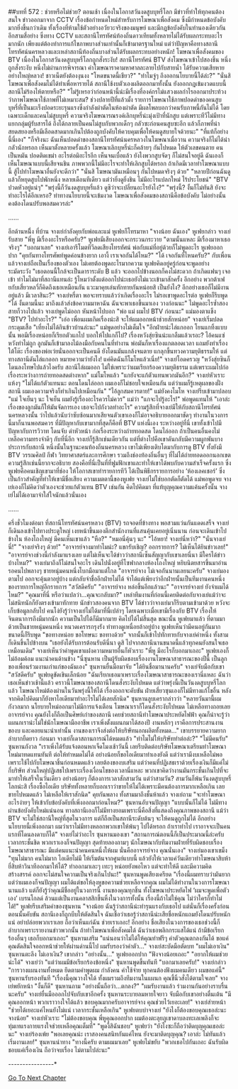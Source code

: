 ##บทที่ 572 : ช่วยหรือไม่ช่วย?
ตอนเช้า
เนื่องในโอกาสวันงดสูบบุหรี่โลก มีข่าวที่ทำให้ทุกคนต้องสนใจ
ข่าวออกมาจาก CCTV เรื่องข้อกำหนดใหม่สำหรับการโฆษณาเพื่อสังคม ซึ่งมีกำหนดข้อบังคับมากยิ่งขึ้นกว่าเดิม ทั้งเรื่องที่ห้ามใช้ตัวอย่างอวัยวะจริงของมนุษย์ และมีกฎข้อบังคับในทำนองเดียวกันอีกสามสี่อย่าง ซึ่งทาง CCTV และสถานีโทรทัศน์ท้องถิ่นดาวเทียมทั้งหลายไม่ได้รับผลกระทบอะไรมากนัก เพียงแต่ต้องทำการแก้ไขภาพบางส่วนเท่านั้นก็เข้ามาตรฐานใหม่ แต่ว่าปัญหาคือทางสถานีโทรทัศน์นครหลวงและเหล่าสถานีท้องถิ่นบางส่วนได้รับผลกระทบอย่างหนัก!
โฆษณาเพื่อสังคมของ BTV เนื่องในโอกาสวันงดสูบบุหรี่โลกถูกสั่งระงับ!
สถานีโทรทัศน์ BTV ส่งโฆษณาเข้าไปสองชิ้น หนึ่งถูกสั่งระงับ หนึ่งไม่ผ่านการพิจารณา ค่าโฆษณาราคามหาศาลละลายไปกับสายน้ำ ได้รับความเสียหายอย่างใหญ่หลวง!
ชาวเน็ตยังต้องงุนงง
"โหดขนาดนี้เชียว?"
"ทำไมจู่ๆ ถึงออกนโยบายนี้ได้ล่ะ?"
"นั่นสิ โฆษณาเพื่อสังคมไม่ได้ทำเพื่อหารายได้ สถานีใช้งบตัวเองผลิตออกมาทั้งนั้น ยังออกกฎเข้มงวดแบบนี้ สถานีไม่ร้องไห้ตายหรือ?"
"ไม่รู้เหรอว่าก่อนหน้านี้น่ะมีเรื่องที่องค์กรไม่แสวงผลกำไรออกมาประท้วงว่าภาพโฆษณาใช้ภาพที่ไม่เหมาะสม? ช่วงปลายปีที่แล้วมั้ง รายการโฆษณาใช้ภาพปอดดำของคนสูบบุหรี่ที่เป็นมะเร็งปอดระยะรุนแรงซึ่งกำลังผ่าตัดในห้องผ่าตัด มีผลโพลบอกว่าคนรับภาพนี้กันไม่ได้ โดยเฉพาะเด็กและคนไม่สูบบุหรี่ ความจริงโฆษณารณรงค์เลิกบุหรี่น่ะมุ่งเป้าที่นักสูบ แต่เพราะทีวีไม่มีทางแยกกลุ่มผู้รับสารได้ ถึงได้กลายเป็นคนไม่สูบกับพวกเด็กๆ กลัวซะก่อนคนสูบซะอีก แล้วก็ภาพที่น่าสยดสยองหรือมีเลือดสาดมากเกินไปต้องถูกบังคับให้ควบคุมเพื่อให้คนดูสบายใจด้วยนะ"
"ที่แท้ก็อย่างนี้นี่เอง"
"ก็จริงนะ ฉันเห็นปอดดำของสถานีโทรทัศน์นครหลวงในโฆษณาเมื่อวาน ความจริงก็ไม่ได้น่ากลัวนักหรอก เห็นมาตั้งหลายครั้งแล้ว โฆษณาเลิกบุหรี่น่ะก็คล้ายๆ กันไปหมด ให้ตัวเลขคนตาย คนเป็นหมัน ปอดติดเขม่า อะไรต่อมิอะไรอีก เห็นจนเบื่อแล้ว ยังไงพวกสูบจัดๆ ก็ไม่สนใจอยู่ดี ฉันเองก็เห็นโฆษณาแบบนี้เสียจนชิน ภาพพวกนี้ไม่มีอะไรจะทำให้เลิกสูบได้หรอก ถ้าเกิดมีเวลาทำโฆษณาแบบนี้ สู้ไปทำโฆษณาอื่นยังจะดีกว่า"
"นั่นสิ โฆษณามันเหมือนๆ กันไปหมดจริงๆ ด้วย"
"หลายปีก่อนฉันดูแล้วก็หยุดสูบไปพักหนึ่ง หลายเดือนทีเดียว แต่ว่ายิ่งดูยิ่งชิน ไม่มีอะไรแปลกใหม่ ไร้ประโยชน์"
"BTV ปวดหัวอยู่แน่ๆ"
"พรุ่งนี้ก็วันงดสูบบุหรี่แล้ว ดูซิว่าจะเปลี่ยนอะไรยังไง?"
"พรุ่งนี้? งั้นก็ไม่ทันสิ ยังจะทำอะไรได้อีกเหรอ? ท่าทางนโยบายนี้จะเข้มงวด โฆษณาเพื่อสังคมของสถานีคือข้อบังคับ ไม่อย่างนั้นคงต้องโดนปรับพอสมควรล่ะ"


……


อีกด้านหนึึ่ง
ที่บ้าน
จางเย่กำลังคุยกับพ่อและแม่ หูเฟยก็โทรมาหา
"จางน้อย ฉันเอง" หูเฟยกล่าว
จางเย่รับสาย "พี่หู มีเรื่องอะไรหรือครับ?"
หูเฟยมีเสียงออกจะกระวนกระวาย "ตามนั้นแหละ มีเรื่องมาหาเธอจริงๆ"
"บอกมาเลย" จางเย่เอารีโมตทีวีลดเสียงโทรทัศน์ พ่อกับแม่ที่อยู่ด้วยก็ไม่พูดอะไร
หูเฟยออกปาก "คุยกันทางโทรศัพท์พูดค่อนข้างยาก เอางี้ เราเจอกันได้ไหม?"
"ได้ เจอกันที่ไหนครับ?" กับเพื่อนแล้วจางเย่ถือเป็นเรื่องของตัวเอง ไม่เคยต้องพูดอะไรมากความ
หูเฟยคิดอยู่ครู่ก่อนจะพูดอย่างระมัดระวัง "เธอตอนนี้ใกล้จะเป็นดาราระดับ B แล้ว จะออกไปข้างนอกก็คงไม่สะดวก ถ้าเกิดแฟนๆ เจอเข้า ทำไมไม่มาที่สถานีแทนล่ะ รู้ไหมว่าตั้งแต่ออกไปน่ะเธอยังไม่แวะเข้ามาสักครั้ง อีกอย่าง พวกต้าเฟยกับเสี่ยวหลวี่ก็คิดถึงเธอเหมือนกัน แวะมาคุยเล่นทักทายกันหน่อยสิ เป็นยังไง? อีกอย่างเธอก็ไม่มีงานอยู่แล้ว มีเวลาสินะ?"
จางเย่หรี่ตา พอจะทราบแล้วว่าเกิดเรื่องอะไร
ไม่รอเขาพูดอะไรต่อ หูเฟยก็รีบพูด "ได้ งั้นตามนี้นะ มาถึงแล้วส่งข้อความมาหาฉัน ฉันจะพาเธอขึ้นมาเอง วางก่อนนะ"
ไม่พูดอะไรซ้ำสอง สายก็วางไปแล้ว
จางเย่พูดไม่ออก หันหน้าไปบอก "พ่อ แม่ ผมไป BTV ก่อนนะ"
แม่มองตาแข็ง "BTV? ไปทำอะไร?"
"เอ่อ เพื่อนผมเกิดเรื่องน่ะสิ จะให้ผมออกหน้าช่วยสักหน่อย" จางเย่เริ่มปลดกระดุมเสื้อ "เที่ยงไม่ได้กินข้าวบ้านล่ะนะ"
แม่พูดอย่างไม่เต็มใจ "อีกฝ่ายน่ะไล่แกออก โยนแกทิ้งแบบนั้น พอมีเรื่องหน่อยก็เรียกตัวแกไป บอกให้ไปแกก็ไป? เรื่องหวังสุ่ยซินน่ะแกลืมแล้วเรอะ? ไอ้คนแซ่หวังทำไม่ถูก ลูกมันก็เข้ามาลงไม้ลงมือกับคนในที่ทำงาน พ่อมันก็หาเรื่องแกตลอดเวลา แถมยังทำเรื่องใต้โต๊ะ เรื่องของพ่อเว่ยนั่นออกจะเป็นคนดี ยังโดนมันแกล้งจนตาย แกลุกขึ้นทวงความยุติธรรมให้ แต่ทางสถานีดันไล่แกออก หมายความว่ายังไง! แค่คิดฉันก็โมโหแล้วเนี่ย!"
จางเย่โอดครวญ "หวังสุ่ยซินก็โดนลงโทษไปแล้วไงครับ สถานีไล่ผมออก ไม่ใช่เพราะว่าผมเรียกร้องความยุติธรรม แต่เพราะผมไปก่อเรื่องระหว่างการถ่ายทอดสดต่างหาก"
แม่โมโหแล้ว "แกยังจะแก้ตัวแทนพวกมันอีก?"
จางเย่หัวเราะแห้งๆ "ไม่ได้แก้ตัวแทนนะ ตอนโดนไล่ออก ผมเองก็ไม่ชอบใจเหมือนกัน แต่ว่าผมก็รู้เหตุผลของฝั่งสถานี ผมเองความจริงก็ทำเกินไปเหมือนกัน"
"ไอ้ลูกสมควรตาย!" แม่ยังคงโมโห
จางเย่รีบเข้ามาปลอบ "แม่ ใจเย็นๆ นะ ใจเย็น ผมยังรู้เรื่องอะไรควรไม่ควร"
แม่ว่า "แกจะไปรู้อะไร!"
พ่อพูดแทนให้ "เอาล่ะ เรื่องของลูกมันก็ให้มันจัดการเอง เธอจะไปกังวลทำอะไร"
ความรู้สึกที่จางเย่มีให้กับสถานีโทรทัศน์นครหลวงนั้น ว่าไปแล้วนับว่าซับซ้อนมากเสียจนตัวเขาเองก็ไม่อาจอธิบายออกมาชัดๆ ทำงานในวงการนี้มาก็นานพอสมควร ที่มีปัญหากับเขามากที่สุดก็คือที่ BTV แห่งนี้เอง ระหว่างอยู่ที่นี่ เขาทั้งเข้าไปมีปัญหากับการวิวาท โดนจับ ด่าหัวหน้า ก่อเรื่องระหว่างถ่ายทอดสด โดนไล่ออก ถ้าเป็นคนอื่นคงไม่เหลือความทรงจำดีๆ กับที่นี่อีก จางเย่ก็รู้สึกเช่นเดียวกัน แต่ที่ต่างไปคือเขาดันกลับมีความผูกพันบางประการกับสถานี
หนึ่งนั้นในฐานะคนท้องถิ่นนครหลวง เขาไม่เพียงเติบโตมากับการดู BTV ทั้งยังมี BTV วรรณศิลป์ กีฬา วิทยาศาสตร์และการศึกษา รวมถึงช่องท้องถิ่นอื่นๆ ที่ไม่ได้ถ่ายทอดออกนอกเขต ความรู้สึกเช่นนี้ยากจะอธิบาย สองคือที่นี่เป็นที่ที่ฟูมฟักเขาและทำให้เขาได้พบกับความสำเร็จครั้งแรก ซึ่งหูเฟยคือคนเชิญเขามาที่ช่อง ให้โอกาสเขาทำรายการทีวี ได้เป็นพิธีกรรายการอย่าง ‘ห้องเลคเชอร์’ ซึ่งเป็นก้าวสำคัญที่ทำให้เขามีชื่อเสียง ความเมตตานี้ของหูเฟย จางเย่ไม่ใช่บอกตัดก็ตัดได้
แม่พอพูดจบ จางเย่เองก็ไม่คิดว่าตัวเองจะช่วยแก้ตัวแทน BTV เช่นกัน คิดไปคิดมา ที่แท้บุญคุณความแค้นครั้งนั้น จางเย่ไม่ได้เอามาจำใส่ใจนักแล้วนั่นเอง


……


ครึ่งชั่วโมงต่อมา
ที่สถานีโทรทัศน์นครหลวง (BTV)
รถจอดที่ข้างทาง พอสวมแว่นกันแดดเสร็จ จางเย่ก็เดินลงเข้าไปทางประตูใหญ่ เงยหน้าขึ้นมองตึกสำนักงานที่แสนคุ้นเคยอยู่เนิ่นนาน ก่อนจะเดินเข้าไปข้างใน
ห้องโถงใหญ่ มีคนเห็นเขาแล้ว
"หือ?"
"หมอนี่คุ้นๆ นะ"
"ไอ้หยา! จางเย่นี่หว่า?"
"นั่นจางเย่นี่!"
"จางเย่จริงๆ ด้วย!"
"อาจารย์จางมาทำไมน่ะ? แขกรับเชิญ? ออกรายการ? ไม่เห็นได้ยินข่าวเลย!"
"อาจารย์จางช่วงนี้กำลังมาแรงเลย แต่ไม่เห็นจะได้ข่าวว่าสถานีเซ็นสัญญากับเขาเลยนี่นา มีใครได้ข่าวบ้างไหม?"
จางเย่มาถึงก็ไม่สนใจอะไร เดินไปนั่งอยู่ที่โซฟากลางห้องโถงใหญ่ หยิบนิตยสารขึ้นมาอ่านรอคนไปพลางๆ
ชายหนุ่มคนหนึ่งโบกมือมาแต่ไกล "อาจารย์จาง ไม่เจอกันนานเลยนะครับ"
จางเย่มองตามไป ออกจะคุ้นตาอยู่บ้าง แต่กลับจำชื่ออีกฝ่ายไม่ได้ จำได้แต่เพียงว่าอีกฝ่ายนั้นเป็นทีมงานคนหนึ่งของรายการใหญ่อีกรายการ "สวัสดีครับ"
"อาจารย์จาง หล่อขึ้นอีกแล้วนะ"
"อาจารย์จางเย่ ยังจำผมได้ไหม?"
"คุณมาที่นี่ หรือว่าแปลว่า...คุณจะกลับมา?"
เหล่าทีมงานที่ก่อนนี้เคยติดต่อกับจางเย่แม้ว่าจะไม่สนิทนักก็ยังตรงเข้ามาทักทาย นักข่าวสองคนจาก BTV ได้ข่าวว่าจางเย่มาก็รีบตามเข้ามาด้วย หวังจะเก็บข้อมูลกลับไป คนโง่ยังรู้ว่าจางเย่ไม่ได้มาที่นี่เปล่าๆ โดยเฉพาะเมื่อเขามีเรื่องกับ BTV เรื่องให้จินตนาการถึงมีมากนัก ความเป็นไปได้ก็มีมากมาย คิดไปได้ไม่สิ้นสุด
ขณะนั้น หูเฟยมาแล้ว
ที่ตามมาด้วยเป็นชายหนุ่มคนหนึ่ง หนวดเครารกรุงรัง ท่าทางดูเหนื่อยล้าอยู่บ้าง
หูเฟยเห็นว่ามีคนอยู่กันมากขนาดนี้ก็รีบพูด "ขอทางหน่อย ขอโทษนะ ขอทางด้วย" จากนั้นก็เข้าไปทักทายกับจางเย่คำหนึ่ง ทั้งสามก็เดินขึ้นไปข้างบน "เธอยังได้รับการต้อนรับดีนี่นา ดูสิ ไปจากสถานีนานขนาดนี้แล้วทุกคนยังสนใจเธอเหมือนเดิม"
จางเย่เห็นว่าคำพูดเขาแฝงความหมายอื่นก็หัวเราะ "พี่หู มีอะไรก็บอกมาเถอะ"
หูเฟยเองก็ไม่อ้อมค้อม แนะนำคนด้านข้าง "นี่ซุนหาน เป็นผู้รับผิดชอบเรื่องงานโฆษณาสาธารณะของปีนี้ เป็นลูกของเพื่อนร่วมงานเก่าแก่ของฉันเอง"
ซุนหานยื่นมือมาจับ "ได้ยินชื่อมานานครับ"
จางเย่จับมือกับเขา "สวัสดีครับ"
หูเฟยดูขัดเขินเล็กน้อย "ฉันเรียกเธอมาเพราะเรื่องโฆษณาสาธารณะของเรานี่แหละ ฉันว่าเธอเห็นข่าวเช้านี้แล้ว คราวนี้โฆษณาของสถานีโดนสั่งระงับไปหมด แต่ว่าพรุ่งนี้เป็นวันงดสูบบุหรี่โลกแล้ว โฆษณาใหม่ต้องผ่านในวันพรุ่งนี้ให้ได้ เรื่องออกจะคับขัน ฝ่ายเสี่ยวซุนเองก็ไม่มีทางแก้ไขอื่น หลังจากคิดไปคิดมาก็ยังหาไอเดียมาทำอะไรไม่ได้เลยสักนิด"
ซุนหานลูบเครากล่าวว่า "หลายวันมานี้ผมกังวลมาก นโยบายใหม่ออกมาไม่มีการแจ้งเตือน โฆษณาเราก็โดนสั่งระงับไปหมด ไม่เหลือทางถอยเลย อาจารย์จาง คุณยังไงก็ถือเป็นศิษย์เก่าของสถานี เคยช่วยสถานีทำโฆษณาประหยัดไฟฟ้า คุณก็น่าจะรู้ว่าแผนกเราน่ะไม่ใช่นักโฆษณามืออาชีพ เราเพิ่งตั้งแผนกมาได้สองปี งานหลักๆ เราคือการประสานงาน ของบ และคอยแนะนำเท่านั้น งานของเราจึงส่งต่อให้บริษัทนอกผลิตทั้งหมด..." เขาบรรยายความยากลำบากยืดยาว
ก่อนมา จางเย่ก็เดาสถานการณ์ได้หมดแล้ว "ทำไมไม่ให้บริษัททำต่อล่ะ?"
"ไม่มีคนรับ" ซุนหานกังวล "เราเพิ่งได้รับแจ้งตอนหกเจ็ดโมงเช้าวันนี้ เลยรีบติดต่อบริษัทโฆษณาเตรียมทำโฆษณาใหม่มาทดแทนทันที ต่อให้ทำหมดไม่ได้ อย่างน้อยก็ขอไอเดียมาทำเองยังดี แต่ว่าเรามีงบเหลือไม่พอเพราะใช้ไปกับโฆษณาชิ้นก่อนหมดแล้ว เลยต้องของบเสริม แต่ว่าคนที่ปฏิเสธเราด้วยเรื่องเงินก็มีแค่ไม่กี่บริษัท ส่วนใหญ่ปฏิเสธไปเพราะเรื่องเงื่อนไขของเวลานี่แหละ พวกเขาคิดว่างานมันกระชั้นเกินไปที่จะมาทำให้เสร็จในวันเดียว อย่างน้อยๆ ก็ต้องการเวลาสักสามวัน แต่ว่าสามวัน? สามวันก็พ้นวันงดสูบบุหรี่โลกน่ะสิ เรื่องซื้อไอเดีย บริษัททั้งหลายก็บอกเราว่าขายให้ไม่ได้เพราะมีคนต้องการมากเหลือเกิน เลยขายไปหมดแล้ว ไม่เหลือให้เราสักนิด"
คุยกันพลาง ทั้งสามมาถึงชั้นห้าแล้ว
จางเย่ถาม "จะทำโฆษณาอะไรง่ายๆ ให้เข้ากับข้อบังคับที่เพิ่งออกมาก่อนไหม?"
ซุนหานอับจนปัญญา "แบบนั้นก็ไม่ได้ ไม่มีทางผ่านข้อบังคับใหม่แน่นอน ทางสถานีเองก็ไม่มีทางยอมเพราะนี่คือสิ่งที่แสดงถึงคุณภาพของสถานี แม้ว่า BTV จะไม่ใช่สถานีใหญ่ที่สุดในวงการ แต่ก็ถือเป็นสถานีระดับต้นๆ จะให้คนดูถูกไม่ได้ อีกอย่างนโยบายนี้เพิ่งออกมา ผมว่าเราไม่มีทางหลอกพวกเขาให้พ้นๆ ไปได้หรอก ถ้าเราทำไป เราอาจจะเป็นคนแรกที่โดนลงดาบก็ได้"
จางเย่ไม่ว่าอะไร
ซุนหานมองเขา "สถานการณ์ตอนนี้ก็เป็นประมาณนี้ล่ะครับ เวลากระชั้นชิด พวกเราเองก็จนปัญญา สุดท้ายลองถามๆ นักโฆษณากับทีมงานฝ่ายที่รับผิดชอบเรื่องโฆษณาสาธารณะ มีแต่คนแนะนำคนคนหนึ่งให้ผม นั่นคืออาจารย์จาง คุณนั่นเอง"
จางเย่มองเขาเขม็ง "ทุนไม่มาก คนไม่มาก ไอเดียไม่มี ให้เริ่มต้นจากศูนย์แบบนี้ แล้วยังให้เวลาแค่วันเดียวทำโฆษณาสิบห้ายี่สิบห้าวินาทีออกมาให้ได้? ทำออกมาเละๆ เทะๆ หน่อยยังพอไหว แต่จะทำให้ดี และมีความคิดสร้างสรรค์ ออกจะไม่สนใจความเป็นจริงเกินไปนะ!"
ซุนหานพูดเสียงเครียด "เรื่องนี้ผมทราบว่ามันยาก แต่ว่าผมเองก็จนปัญญา ผมได้แต่ขอให้ลุงหูขอความช่วยเหลือจากคุณ ผมไม่ได้ทำงานในวงการโฆษณานานแล้ว แต่ก็ยังรู้ว่าคุณมีชื่ออยู่ในวงการนี้ งานของคุณทุกชิ้น ทั้งโฆษณาประหยัดไฟ ‘ผมจะพูดเพื่อตัวเอง’ เบรนโกลด์ ล้วนแต่เป็นงานคลาสสิกขึ้นหิ้งในวงการทั้งนั้น เรื่องนี้ถ้าไม่ใช่คุณ ไม่ว่าใครก็ทำไม่ได้!"
หูเฟยรีบเสริมคำของซุนหาน "จางน้อย ฉันรู้ว่าสถานีน่ะทำรุนแรงกับเธอไป แต่นั่นก็เรื่องครั้งก่อน ตอนนั้นคับขัน สถานีเองก็ถูกบีบให้ตัดสินใจ ฉันเชื่อว่าเธอรู้ว่าสถานีน่ะเสียชื่อหนักแถมยังโดนปรับหนักแน่ อย่าปล่อยพวกเราเลย ถือว่าเห็นแก่ฉัน ช่วยเราเถอะ! อีกอย่าง ชื่อเสียงในวงการของเธอช่วงนี้ก็ลำบากเพราะรายงานข่าวพวกนั้น ถ้าทำโฆษณาเพื่อสังคมได้ ฉันว่าเธอพลิกกระแสได้แน่ ถ้ามีข้อเรียกร้องอื่นๆ เธอก็บอกมาเถอะ"
ซุนหานเสริม "แน่นอนว่าไม่ได้ให้คุณทำฟรีๆ ค่าตัวคุณตกลงกันได้ ขอแค่คุณตัดสินใจออกหน้าช่วยให้ผ่านด่านนี้ไป ผมรับรองว่าค่าตัว..."
จางเย่สะบัดมือตัดบท "ผมไม่เอาเงิน"
ซุนหานตะลึง ไม่เอาเงิน? เขากล่าว "อย่างนั้น..."
หูเฟยออกปาก "ฟังจางน้อยเถอะ"
"อยากให้ผมช่วยน่ะได้" จางเย่ว่า "แต่ว่าผมมีข้อเรียกร้องข้อหนึ่ง"
ซุนหานพูดขึ้นทันที "บอกมาเลยครับ!"
จางเย่กล่าว "การวางแผนงานทั้งหมด ยึดตามคำพูดผม กำลังคน ค่าใช้จ่าย ทุกคนต้องฟังผมคนเดียว ผมขอแค่นี้"
ซุนหานรับรองทันที "เรื่องนี้คุณวางใจได้ ทั้งผมรวมถึงทีมงานในแผนก คุณชี้นิ้วสั่งได้ตามใจเลย"
จางเย่พยักหน้า "งั้นก็ดี"
ซุนหานถาม "อย่างนั้นถือว่า...ตกลง?"
"ผมรับงานแล้ว ร่วมงานกันอย่างราบรื่นนะครับ" จางเย่ยื่นมือออกไปจับกับเขาอีกครั้ง
ซุนหานระบายลมหายใจยาว จับมือกับเขาอย่างตื่นเต้น "มีคุณออกหน้า พวกเราวางใจได้แล้ว ขอบคุณมากครับอาจารย์จาง คุณช่วยไว้เยอะเลย!"
จางเย่ส่ายหน้า "ช่วยได้เยอะแค่ไหนยังไม่แน่ เวลากระชั้นเหลือเกิน"
หูเฟยตบบ่าจางเย่ "ยังไงก็ต้องขอบคุณเธอล่ะนะจางน้อย"
จางเย่หัวเราะ "ไม่ต้องขอบคุณ พี่หูคุณออกปาก ผมต้องตะลุยภูเขาดาบลงทะเลเพลิงก็จะทุ่มเทแรงกายแรงใจช่วยเหลือคุณเต็มที่"
"พูดงี้สิฉันชอบ" หูเฟยว่า "ยังไงซะก็ถือว่าติดบุญคุณเธอล่ะนะ"
จางเย่ร้องเพ้ย "พอเลยคุณน่ะ เราสองคนสนิทกันแค่ไหน ยังจะมาติดบุญคุณ? เอาล่ะ ไม่ทันแล้ว เริ่มงานเลย!"
ซุนหานนำทาง "ทางนี้ครับ ตามผมมาเลย"
หูเฟยไม่ขยับ "พวกเธอไปกันเถอะ ฉันรับผิดชอบแค่เรื่องเงิน ถือว่าจบเรื่อง ไม่ตามไปล่ะนะ"




*-*-*-*-*-*-*-*-*-*-*-*-*-*-*-*-*




[Go To Next Chapter]( ./73.md)
